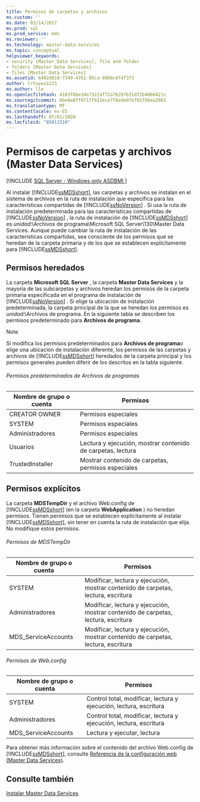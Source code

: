 ```yaml
---
title: Permisos de carpetas y archivos
ms.custom: ''
ms.date: 03/14/2017
ms.prod: sql
ms.prod_service: mds
ms.reviewer: ''
ms.technology: master-data-services
ms.topic: conceptual
helpviewer_keywords:
- security [Master Data Services], file and folder
- folders [Master Data Services]
- files [Master Data Services]
ms.assetid: 6402d81d-7349-47b1-95ca-99b0c0f4f373
author: lrtoyou1223
ms.author: lle
ms.openlocfilehash: 4183f8be34e7322af72a76297631df2b4060421c
ms.sourcegitcommit: 6be9a0ff0717f412ece7f8ede07ef01f66ea2061
ms.translationtype: MT
ms.contentlocale: es-ES
ms.lasthandoff: 07/01/2020
ms.locfileid: "85811510"
---
```

# <a name="folder-and-file-permissions-master-data-services"></a>Permisos de carpetas y archivos (Master Data Services)

[!INCLUDE [SQL Server - Windows only ASDBMI  ](../includes/applies-to-version/sql-windows-only-asdbmi.md)]

  Al instalar [!INCLUDE[ssMDSshort](../includes/ssmdsshort-md.md)], las carpetas y archivos se instalan en el sistema de archivos en la ruta de instalación que especifica para las características compartidas de [!INCLUDE[ssNoVersion](../includes/ssnoversion-md.md)] . Si usa la ruta de instalación predeterminada para las características compartidas de [!INCLUDE[ssNoVersion](../includes/ssnoversion-md.md)] , la ruta de instalación de [!INCLUDE[ssMDSshort](../includes/ssmdsshort-md.md)] es *unidad*:\Archivos de programa\Microsoft SQL Server\130\Master Data Services. Aunque puede cambiar la ruta de instalación de las características compartidas, sea consciente de los permisos que se heredan de la carpeta primaria y de los que se establecen explícitamente para [!INCLUDE[ssMDSshort](../includes/ssmdsshort-md.md)].  
  
## <a name="inherited-permissions"></a>Permisos heredados  
 La carpeta **Microsoft SQL Server** , la carpeta **Master Data Services** y la mayoría de las subcarpetas y archivos heredan los permisos de la carpeta primaria especificada en el programa de instalación de [!INCLUDE[ssNoVersion](../includes/ssnoversion-md.md)] . Si elige la ubicación de instalación predeterminada, la carpeta principal de la que se heredan los permisos es *unidad*:\Archivos de programa. En la siguiente tabla se describen los permisos predeterminado para **Archivos de programa**.  
  
> [!NOTE]  
>  Si modifica los permisos predeterminados para **Archivos de programa**o elige una ubicación de instalación diferente, los permisos de las carpetas y archivos de [!INCLUDE[ssMDSshort](../includes/ssmdsshort-md.md)] heredados de la carpeta principal y los permisos generales pueden diferir de los descritos en la tabla siguiente.  
  
###### <a name="program-files-default-permissions"></a>Permisos predeterminados de Archivos de programas  
  
|Nombre de grupo o cuenta|Permisos|  
|---------------------------|-----------------|  
|CREATOR OWNER|Permisos especiales|  
|SYSTEM|Permisos especiales|  
|Administradores|Permisos especiales|  
|Usuarios|Lectura y ejecución, mostrar contenido de carpetas, lectura|  
|TrustedInstaller|Mostrar contenido de carpetas, permisos especiales|  
  
## <a name="explicit-permissions"></a>Permisos explícitos  
 La carpeta **MDSTempDir** y el archivo Web.config de [!INCLUDE[ssMDSshort](../includes/ssmdsshort-md.md)] (en la carpeta **WebApplication** ) no heredan permisos. Tienen permisos que se establecen explícitamente al instalar [!INCLUDE[ssMDSshort](../includes/ssmdsshort-md.md)], sin tener en cuenta la ruta de instalación que elija. No modifique estos permisos.  
  
###### <a name="mdstempdir-permissions"></a>Permisos de MDSTempDir  
  
|Nombre de grupo o cuenta|Permisos|  
|---------------------------|-----------------|  
|SYSTEM|Modificar, lectura y ejecución, mostrar contenido de carpetas, lectura, escritura|  
|Administradores|Modificar, lectura y ejecución, mostrar contenido de carpetas, lectura, escritura|  
|MDS_ServiceAccounts|Modificar, lectura y ejecución, mostrar contenido de carpetas, lectura, escritura|  
  
###### <a name="webconfig-permissions"></a>Permisos de Web.config  
  
|Nombre de grupo o cuenta|Permisos|  
|---------------------------|-----------------|  
|SYSTEM|Control total, modificar, lectura y ejecución, lectura, escritura|  
|Administradores|Control total, modificar, lectura y ejecución, lectura, escritura|  
|MDS_ServiceAccounts|Lectura y ejecutar, lectura|  
  
 Para obtener más información sobre el contenido del archivo Web.config de [!INCLUDE[ssMDSshort](../includes/ssmdsshort-md.md)], consulte [Referencia de la configuración web &#40;Master Data Services&#41;](../master-data-services/web-configuration-reference-master-data-services.md).  
  
## <a name="see-also"></a>Consulte también  
 [Instalar Master Data Services](../master-data-services/install-windows/install-master-data-services.md)  
  
  
